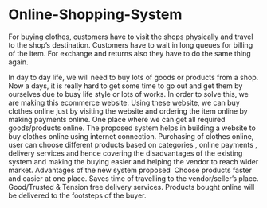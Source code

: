 # Online-Shopping-System

For buying clothes, customers have to visit the shops physically and travel to the shop’s destination.
Customers have to wait in long queues for billing of the item.
For exchange and returns also they have to do the same thing again.

In day to day life, we will need to buy lots of goods or products from a shop. Now a days, it is really hard to get some time to go out and get them by ourselves due to busy life style or lots of works. In order to solve this, we are making this ecommerce website. Using these website, we can buy clothes online just by visiting the website and ordering the item online by making payments online.
One place where we can get all required goods/products online. The proposed system helps in building a website to buy clothes online using internet connection. Purchasing of clothes online, user can choose different products based on categories , online payments , delivery services and hence covering the disadvantages of the existing system and making the buying easier and helping the vendor to reach wider market.
Advantages of the new system proposed 
Choose products faster and easier at one place.
Saves time of travelling to the vendor/seller’s place.
Good/Trusted & Tension free delivery services. Products bought online will be delivered to the footsteps of the buyer.
